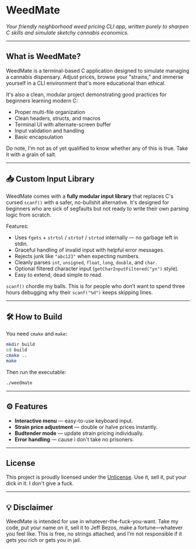 # WeedMate

*Your friendly neighborhood weed pricing CLI app, written purely to sharpen C skills and simulate sketchy cannabis economics.*

---

## What is WeedMate?

WeedMate is a terminal-based C application designed to simulate managing a cannabis dispensary. Adjust prices, browse your "strains," and immerse yourself in a CLI environment that's more educational than ethical.

It's also a clean, modular project demonstrating good practices for beginners learning modern C:

- Proper multi-file organization
- Clean headers, structs, and macros
- Terminal UI with alternate-screen buffer
- Input validation and handling
- Basic encapsulation

Do note, I'm not as of yet qualified to know whether any of this is true. Take it with a grain of salt.

---

## 📥 Custom Input Library

WeedMate comes with a **fully modular input library** that replaces C's cursed `scanf()` with a safer, no-bullshit alternative. It's designed for beginners who are sick of segfaults but not ready to write their own parsing logic from scratch.

Features:
- Uses `fgets` + `strtol` / `strtof` / `strtod` internally — no garbage left in stdin.
- Graceful handling of invalid input with helpful error messages.
- Rejects junk like `"abc123"` when expecting numbers.
- Cleanly parses `int`, `unsigned`, `float`, `long`, `double`, and `char`.
- Optional filtered character input (`getCharInputFiltered("yn")` style).
- Easy to extend, dead simple to read.

`scanf()` chordle my balls. This is for people who don’t want to spend three hours debugging why their `scanf("%d")` keeps skipping lines.

---

## 🛠️ How to Build

You need `cmake` and `make`:

```bash
mkdir build
cd build
cmake ..
make
```

Then run the executable:

```bash
./weedmate
```

---

## ⚙️ Features

- **Interactive menu** — easy-to-use keyboard input.
- **Strain price adjustment** — double or halve prices instantly.
- **Budtender mode** — update strain pricing individually.
- **Error handling** — cause i don't take no prisoners.

---

## License

This project is proudly licensed under the [Unlicense](LICENSE). Use it, sell it, put your dick in it. I don't give a fuck.

---

## 💡 Disclaimer

WeedMate is intended for use in whatever-the-fuck-you-want. Take my code, put your name on it, sell it to Jeff Bezos, make a fortune—whatever you feel like. This is free, no strings attached, and I’m not responsible if it gets you rich or gets you in jail. 